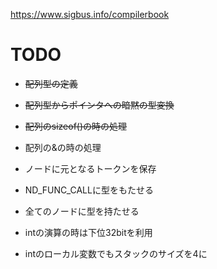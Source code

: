 https://www.sigbus.info/compilerbook

# TODO
* ~~配列型の定義~~
* ~~配列型からポインタへの暗黙の型変換~~
* ~~配列のsizeof()の時の処理~~
* 配列の&の時の処理

* ノードに元となるトークンを保存
* ND_FUNC_CALLに型をもたせる
* 全てのノードに型を持たせる
* intの演算の時は下位32bitを利用
* intのローカル変数でもスタックのサイズを4に

